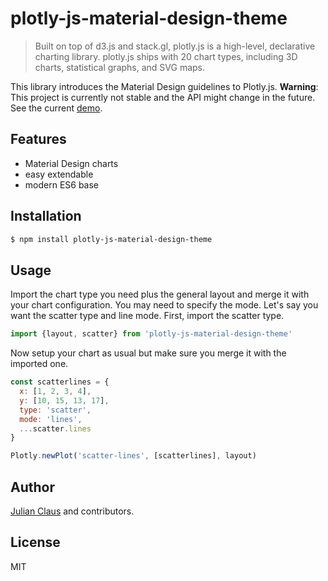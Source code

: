 # plotly-js-material-design-theme

> Built on top of d3.js and stack.gl, plotly.js is a high-level, declarative charting library. plotly.js ships with 20 
chart types, including 3D charts, statistical graphs, and SVG maps. 

This library introduces the Material Design guidelines to Plotly.js. **Warning**: This project is currently not stable 
and the API might change in the future. See the current 
[demo](https://ndabap.github.io/plotly-js-material-design-theme/).

## Features

- Material Design charts
- easy extendable
- modern ES6 base

## Installation

```bash
$ npm install plotly-js-material-design-theme 
```

## Usage

Import the chart type you need plus the general layout and merge it with your chart configuration. You may need to 
specify the mode. Let's say you want the scatter type and line mode. First, import the scatter type.

```js
import {layout, scatter} from 'plotly-js-material-design-theme'
```

Now setup your chart as usual but make sure you merge it with the imported one.

```js
const scatterlines = {
  x: [1, 2, 3, 4],
  y: [10, 15, 13, 17],
  type: 'scatter',
  mode: 'lines',
  ...scatter.lines
}

Plotly.newPlot('scatter-lines', [scatterlines], layout)
```

## Author

[Julian Claus](https://www.julian-claus.de) and contributors.

## License

MIT
